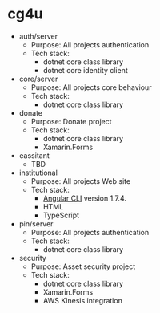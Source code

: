 # cg4u

* auth/server
    * Purpose: All projects authentication
    * Tech stack: 
        * dotnet core class library
        * dotnet core identity client
* core/server
    * Purpose: All projects core behaviour
    * Tech stack: 
        * dotnet core class library
* donate
    * Purpose: Donate project
    * Tech stack: 
        * dotnet core class library
        * Xamarin.Forms
* eassitant
    * TBD
* institutional
    * Purpose: All projects Web site
    * Tech stack: 
        * [Angular CLI](https://github.com/angular/angular-cli) version 1.7.4.
        * HTML
        * TypeScript
* pin/server
    * Purpose: All projects authentication
    * Tech stack: 
        * dotnet core class library
* security
    * Purpose: Asset security project
    * Tech stack: 
        * dotnet core class library
        * Xamarin.Forms
        * AWS Kinesis integration

